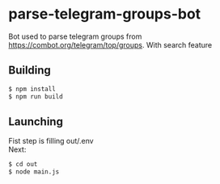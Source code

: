 # parse-telegram-groups-bot
Bot used to parse telegram groups from https://combot.org/telegram/top/groups. With search feature

## Building
```sh
$ npm install
$ npm run build
```

## Launching
Fist step is filling out/.env\
Next:
```sh
$ cd out
$ node main.js
```
